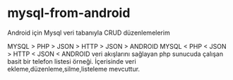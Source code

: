 # mysql-from-android
Android için Mysql veri tabanıyla CRUD düzenlemelerim

MYSQL > PHP > JSON > HTTP > JSON > ANDROID 
MYSQL < PHP < JSON > HTTP < JSON < ANDROID 
veri akışlarını sağlayan php sunucuda çalışan basit bir telefon listesi örneği. İçerisinde veri ekleme,düzenleme,silme,listeleme mevcuttur.
